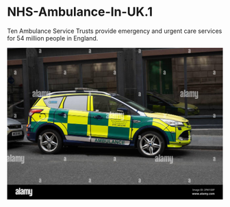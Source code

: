 # NHS-Ambulance-In-UK.1
Ten Ambulance Service Trusts provide emergency and urgent care services for 54 million people in England.

![](ambulance.jpg)
